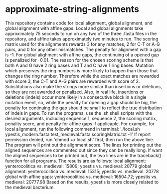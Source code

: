# approximate-string-alignments
  This repository contains code for local alignment, global alignment, and global alignment with affine gaps. Local and global alignments take approximately 75 seconds to run on any two of the three .fasta files in the repository, and affine takes approximately two minutes to run. 
  The scoring matrix used for the alignments rewards 3 for any matches, 2 for C-T or A-G pairs, and 0 for any other mismatches. The penalty for alignment with a gap is -1. For global alighment with affine gaps, the continuing of a opened gap is penalized for -0.01. The reason for the chosen scoring scheme is that both A and G have 2 ring bases and T and C have 1 ring bases. Mutation which preserves the ring numbers is more likely to happen than those that changes the ring number. Therefore while the exact matches are rewarded with score 3, the C-T and A-G pairs are rewarded with score of 2. Substitutions also make the strings more similar than insertions or deletions, so they are not awarded or penalized. Also, in real life, insertions or deletions (indels) occur more likely in a consecutive block in a single mutation event, so, while the penalty for opening a gap should be big, the penalty for continuing the gap should be small to reflect the true distribution of indels in gaps. 
  To run the programs, use the .sh shell scripts with the desired arguments, including sequence 1, sequence 2, the scoring matrix, penality socre, and penalty for affine gaps if applicaple. For example, for local alignment, run the following commend in terminal:
  './local.sh ypestis_modern.fasta test_medieval.fasta scoringMatrix.txt -1'
  If report permission denied, run 'chmod +x local.sh' first, then run the above line. 
  The program will print out the alignment score. The lines for printing out the aligned sequences are commented out since they can be really long. If want the aligned sequences to be printed out, the two lines are in the traceback() function for all programs. 
  The results are as follows:
  local alignment: yenterocolitica vs. medieval: 15809; ypestis vs. medieval: 20779
  global alignment: yenterocolitica vs. medieval: 15315; ypestis vs. medieval: 20778
  global with affine gaps: yenterocolitica vs. medieval: 16504.72; ypestis vs. medieval: 20777.98
  Based on the results, ypestis is more closely related to the medieval bacterium. 
